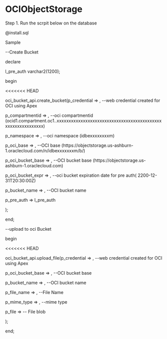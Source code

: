 # OCIObjectStorage
<p> Step 1. Run the scrpit below on the database </p>
           <p>@install.sql</p>

<p>Sample </p>
<p>--Create Bucket</p>
<p> declare</p>
<p>l_pre_auth varchar2(1200);</p>
<p>begin</p>
<<<<<<< HEAD
    <p>oci_bucket_api.create_bucket(p_credential               =>   , --web credential created for OCI using Apex </p>
	                            <p>p_compartmentid        =>   , --oci compartmentid (ocid1.compartment.oc1..xxxxxxxxxxxxxxxxxxxxxxxxxxxxxxxxxxxxxxxxxxxxxxxxxxxxxxxxxxxx)</p>
	                            <p>p_namespace            =>   , --oci namespace (idbexxxxxxxxm)</p>
								<p>p_oci_base             =>   , --OCI base (https://objectstorage.us-ashburn-1.oraclecloud.com/n/idbexxxxxxxm/b/)</p>
								<p>p_oci_bucket_base      =>   , --OCI bucket base (https://objectstorage.us-ashburn-1.oraclecloud.com)</p>
								<p>p_oci_bucket_expr      =>   , --oci bucket expiration date for pre auth( 2200-12-31T20:30:00Z)</p>
								<p>p_bucket_name          =>   , --OCI bucket name </p>
								<p>p_pre_auth             => l_pre_auth</p>
								<p>);</p>
								
								
<p>end;</p>					

<p>--upload to oci Bucket</p>
<p>begin</p>
<<<<<<< HEAD
	<p>oci_bucket_api.upload_file(p_credential        =>   ,  --web credential created for OCI using Apex</p>
						  <p>p_oci_bucket_base   =>   ,  --OCI bucket base </p>
						  <p>p_bucket_name       =>   ,  --OCI bucket name </p>
						  <p>p_file_name         =>   ,  --File Name</p>
						  <p>p_mime_type         =>   ,  --mime type</p>
						  <p>p_file              =>      -- File blob</p>
						  <p>);</p>
<p>end;</p>
